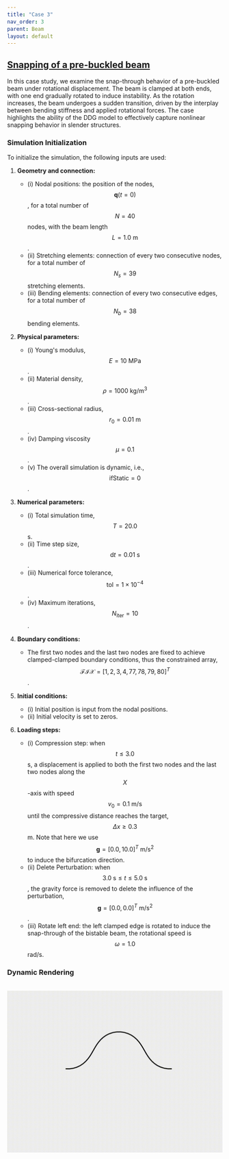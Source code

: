 ```yaml
---
title: "Case 3"
nav_order: 3
parent: Beam
layout: default
---
```


## [Snapping of a pre-buckled beam](https://github.com/weicheng-huang-mechanics/DDG_Tutorial/tree/main/2d_curve/case_3)

In this case study, we examine the snap-through behavior of a pre-buckled beam under rotational displacement. The beam is clamped at both ends, with one end gradually rotated to induce instability. As the rotation increases, the beam undergoes a sudden transition, driven by the interplay between bending stiffness and applied rotational forces. The case highlights the ability of the DDG model to effectively capture nonlinear snapping behavior in slender structures.

### Simulation Initialization

To initialize the simulation, the following inputs are used:

1. **Geometry and connection:**
   - (i) Nodal positions: the position of the nodes, $$\mathbf{q}(t=0)$$, for a total number of $$N=40$$ nodes, with the beam length $$L=1.0\mathrm{~m}$$.
   - (ii) Stretching elements: connection of every two consecutive nodes, for a total number of $$N_{s}=39$$ stretching elements.
   - (iii) Bending elements: connection of every two consecutive edges, for a total number of $$N_{b}=38$$ bending elements.

2. **Physical parameters:**
   - (i) Young's modulus, $$E=10\mathrm{~MPa}$$.
   - (ii) Material density, $$\rho=1000\mathrm{~kg/m^3}$$.
   - (iii) Cross-sectional radius, $$r_{0} = 0.01\mathrm{~m}$$.
   - (iv) Damping viscosity $$\mu = 0.1$$.
   - (v) The overall simulation is dynamic, i.e., $$ \mathrm{ifStatic} = 0$$.

3. **Numerical parameters:**
   - (i) Total simulation time, $$T=20.0$$ s.
   - (ii) Time step size, $$\mathrm{d}t=0.01 \mathrm{~s}$$.
   - (iii) Numerical force tolerance, $$\mathrm{tol} = 1\times10^{-4}$$.
   - (iv) Maximum iterations, $$N_{\mathrm{iter}}=10$$.

4. **Boundary conditions:**
   - The first two nodes and the last two nodes are fixed to achieve clamped-clamped boundary conditions, thus the constrained array, $$\mathcal{FIX} = [1,2,3,4,77,78,79,80]^{T}$$.

5. **Initial conditions:**
   - (i) Initial position is input from the nodal positions.
   - (ii) Initial velocity is set to zeros.

6. **Loading steps:**
   - (i) Compression step: when $$t \le 3.0$$ s, a displacement is applied to both the first two nodes and the last two nodes along the $$X$$-axis with speed $$v_{0} = 0.1\mathrm{~m/s}$$ until the compressive distance reaches the target, $$\Delta x \ge 0.3$$ m. Note that here we use $$ \mathbf{g}=[0.0,10.0]^T\mathrm{~m/s^2}$$ to induce the bifurcation direction.
   - (ii) Delete Perturbation: when $$3.0 \; \mathrm{s} \le t \le 5.0 \; \mathrm{s}$$, the gravity force is removed to delete the influence of the perturbation, $$ \mathbf{g}=[0.0,0.0]^T\mathrm{~m/s^2}$$.
   - (iii) Rotate left end: the left clamped edge is rotated to induce the snap-through of the bistable beam, the rotational speed is $$\omega = 1.0$$ rad/s.

### Dynamic Rendering
<br/><img src='../assets/videos/beam_3.gif' width="600">
